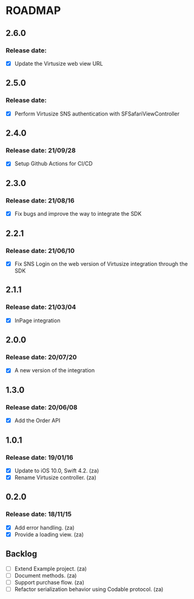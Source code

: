# ROADMAP

## 2.6.0

### Release date:

- [x] Update the Virtusize web view URL

## 2.5.0

### Release date:

- [x] Perform Virtusize SNS authentication with SFSafariViewController

## 2.4.0

### Release date: 21/09/28

- [x] Setup Github Actions for CI/CD

## 2.3.0

### Release date: 21/08/16

- [x] Fix bugs and improve the way to integrate the SDK

## 2.2.1

### Release date: 21/06/10

- [x] Fix SNS Login on the web version of Virtusize integration through the SDK

## 2.1.1

### Release date: 21/03/04

- [x] InPage integration


## 2.0.0

### Release date: 20/07/20

- [x] A new version of the integration

## 1.3.0

### Release date: 20/06/08

- [x] Add the Order API

## 1.0.1

### Release date: 19/01/16

- [x] Update to iOS 10.0, Swift 4.2. (za)
- [x] Rename Virtusize controller. (za)

## 0.2.0

### Release date: 18/11/15

- [x] Add error handling. (za)
- [x] Provide a loading view. (za)

## Backlog

- [ ] Extend Example project. (za)
- [ ] Document methods. (za)
- [ ] Support purchase flow. (za)
- [ ] Refactor serialization behavior using Codable protocol. (za)

